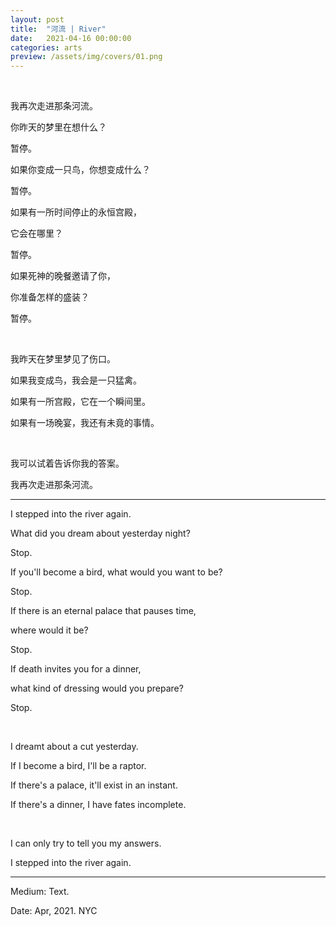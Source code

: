 ```yaml
---
layout: post
title:  "河流 | River"
date:   2021-04-16 00:00:00
categories: arts
preview: /assets/img/covers/01.png
---
```


<br>

我再次走进那条河流。

你昨天的梦里在想什么？

暂停。

如果你变成一只鸟，你想变成什么？

暂停。

如果有一所时间停止的永恒宫殿，

它会在哪里？

暂停。

如果死神的晚餐邀请了你，

你准备怎样的盛装？

暂停。

<br>

我昨天在梦里梦见了伤口。

如果我变成鸟，我会是一只猛禽。

如果有一所宫殿，它在一个瞬间里。

如果有一场晚宴，我还有未竟的事情。

<br>

我可以试着告诉你我的答案。

我再次走进那条河流。

---

I stepped into the river again.

What did you dream about yesterday night?

Stop.

If you'll become a bird, what would you want to be?

Stop.

If there is an eternal palace that pauses time,

where would it be?

Stop.

If death invites you for a dinner,

what kind of dressing would you prepare?

Stop.

<br>

I dreamt about a cut yesterday.

If I become a bird, I'll be a raptor.

If there's a palace, it'll exist in an instant.

If there's a dinner, I have fates incomplete.

<br>

I can only try to tell you my answers.

I stepped into the river again.

---

Medium: Text.

Date: Apr, 2021. NYC
